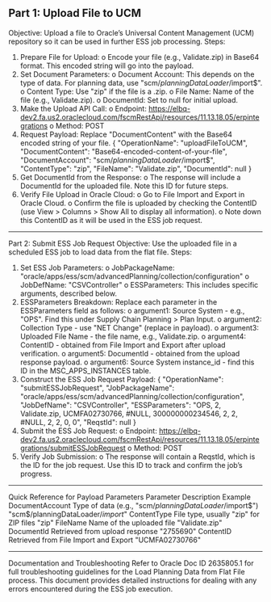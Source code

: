 Part 1: Upload File to UCM
------------------------------------------------------------------------------------------------------------------------------------
Objective: Upload a file to Oracle’s Universal Content Management (UCM) repository so it can be used in further ESS job processing.
Steps:
1.	Prepare File for Upload:
o	Encode your file (e.g., Validate.zip) in Base64 format. This encoded string will go into the payload.
2.	Set Document Parameters:
o	Document Account: This depends on the type of data. For planning data, use "scm$/planningDataLoader$/import$".
o	Content Type: Use "zip" if the file is a .zip.
o	File Name: Name of the file (e.g., Validate.zip).
o	DocumentId: Set to null for initial upload.
3.	Make the Upload API Call:
o	Endpoint: https://elbq-dev2.fa.us2.oraclecloud.com/fscmRestApi/resources/11.13.18.05/erpintegrations
o	Method: POST
4.	Request Payload: Replace "DocumentContent" with the Base64 encoded string of your file.
{
  "OperationName": "uploadFileToUCM",
  "DocumentContent": "Base64-encoded-content-of-your-file",
  "DocumentAccount": "scm$/planningDataLoader$/import$",
  "ContentType": "zip",
  "FileName": "Validate.zip",
  "DocumentId": null
}
1.	Get DocumentId from the Response:
o	The response will include a DocumentId for the uploaded file. Note this ID for future steps.
2.	Verify File Upload in Oracle Cloud:
o	Go to File Import and Export in Oracle Cloud.
o	Confirm the file is uploaded by checking the ContentID (use View > Columns > Show All to display all information).
o	Note down this ContentID as it will be used in the ESS job request.
________________________________________
Part 2: Submit ESS Job Request
Objective: Use the uploaded file in a scheduled ESS job to load data from the flat file.
Steps:
1.	Set ESS Job Parameters:
o	JobPackageName: "oracle/apps/ess/scm/advancedPlanning/collection/configuration"
o	JobDefName: "CSVController"
o	ESSParameters: This includes specific arguments, described below.
2.	ESSParameters Breakdown: Replace each parameter in the ESSParameters field as follows:
o	argument1: Source System - e.g., "OPS". Find this under Supply Chain Planning > Plan Input.
o	argument2: Collection Type - use "NET Change" (replace in payload).
o	argument3: Uploaded File Name - the file name, e.g., Validate.zip.
o	argument4: ContentID - obtained from File Import and Export after upload verification.
o	argument5: DocumentId - obtained from the upload response payload.
o	argument6: Source System instance_id - find this ID in the MSC_APPS_INSTANCES table.
3.	Construct the ESS Job Request Payload:
{
  "OperationName": "submitESSJobRequest",
  "JobPackageName": "oracle/apps/ess/scm/advancedPlanning/collection/configuration",
  "JobDefName": "CSVController",
  "ESSParameters": "OPS, 2, Validate.zip, UCMFA02730766, #NULL, 300000000234546, 2, 2, #NULL, 2, 2, 0, 0",
  "ReqstId": null
}
1.	Submit the ESS Job Request:
o	Endpoint: https://elbq-dev2.fa.us2.oraclecloud.com/fscmRestApi/resources/11.13.18.05/erpintegrations/submitESSJobRequest
o	Method: POST
2.	Verify Job Submission:
o	The response will contain a ReqstId, which is the ID for the job request. Use this ID to track and confirm the job’s progress.
________________________________________
Quick Reference for Payload Parameters
Parameter	Description	Example
DocumentAccount	Type of data (e.g., "scm$/planningDataLoader$/import$")	"scm$/planningDataLoader$/import$"
ContentType	File type, usually "zip" for ZIP files	"zip"
FileName	Name of the uploaded file	"Validate.zip"
DocumentId	Retrieved from upload response	"2755690"
ContentID	Retrieved from File Import and Export	"UCMFA02730766"
________________________________________
Documentation and Troubleshooting
Refer to Oracle Doc ID 2635805.1 for full troubleshooting guidelines for the Load Planning Data from Flat File process. This document provides detailed instructions for dealing with any errors encountered during the ESS job execution.


